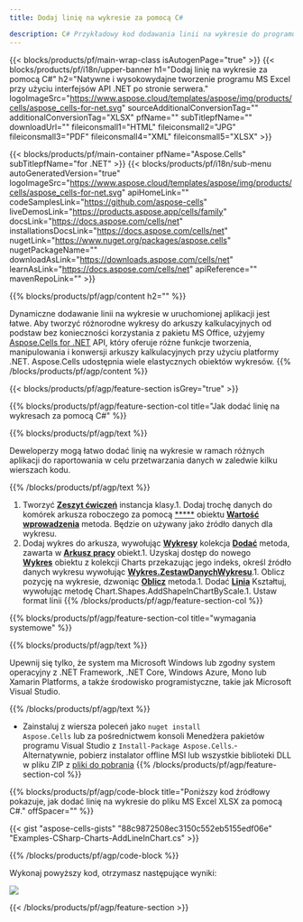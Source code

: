 ```yaml
---
title: Dodaj linię na wykresie za pomocą C# 

description: C# Przykładowy kod dodawania linii na wykresie do programu Excel przy użyciu biblioteki .NET. Użyj tego kodu, aby dodać linię na wykresie do MS Excel w VB.NET, Asp.NET lub dowolnej aplikacji opartej na .NET.
---
```

{{< blocks/products/pf/main-wrap-class isAutogenPage="true" >}}
{{< blocks/products/pf/i18n/upper-banner h1="Dodaj linię na wykresie za pomocą C#" h2="Natywne i wysokowydajne tworzenie programu MS Excel przy użyciu interfejsów API .NET po stronie serwera." logoImageSrc="https://www.aspose.cloud/templates/aspose/img/products/cells/aspose_cells-for-net.svg" sourceAdditionalConversionTag="" additionalConversionTag="XLSX" pfName="" subTitlepfName="" downloadUrl="" fileiconsmall1="HTML" fileiconsmall2="JPG" fileiconsmall3="PDF" fileiconsmall4="XML" fileiconsmall5="XLSX" >}}

{{< blocks/products/pf/main-container pfName="Aspose.Cells" subTitlepfName="for .NET" >}}
{{< blocks/products/pf/i18n/sub-menu autoGeneratedVersion="true" logoImageSrc="https://www.aspose.cloud/templates/aspose/img/products/cells/aspose_cells-for-net.svg" apiHomeLink="" codeSamplesLink="https://github.com/aspose-cells" liveDemosLink="https://products.aspose.app/cells/family" docsLink="https://docs.aspose.com/cells/net" installationsDocsLink="https://docs.aspose.com/cells/net" nugetLink="https://www.nuget.org/packages/aspose.cells" nugetPackageName="" downloadAsLink="https://downloads.aspose.com/cells/net" learnAsLink="https://docs.aspose.com/cells/net" apiReference="" mavenRepoLink="" >}}

{{% blocks/products/pf/agp/content h2="" %}}

Dynamiczne dodawanie linii na wykresie w uruchomionej aplikacji jest łatwe. Aby tworzyć różnorodne wykresy do arkuszy kalkulacyjnych od podstaw bez konieczności korzystania z pakietu MS Office, użyjemy [Aspose.Cells for .NET](https://products.aspose.com/cells/net)  API, który oferuje różne funkcje tworzenia, manipulowania i konwersji arkuszy kalkulacyjnych przy użyciu platformy .NET. Aspose.Cells udostępnia wiele elastycznych obiektów wykresów.
{{% /blocks/products/pf/agp/content %}}

{{< blocks/products/pf/agp/feature-section isGrey="true" >}}

{{% blocks/products/pf/agp/feature-section-col title="Jak dodać linię na wykresach za pomocą C#" %}}

{{% blocks/products/pf/agp/text %}}

 Deweloperzy mogą łatwo dodać linię na wykresie w ramach różnych aplikacji do raportowania w celu przetwarzania danych w zaledwie kilku wierszach kodu.

{{% /blocks/products/pf/agp/text %}}

1. Tworzyć [**Zeszyt ćwiczeń**](https://reference.aspose.com/cells/net/aspose.cells/workbook) instancja klasy.1. Dodaj trochę danych do komórek arkusza roboczego za pomocą [*****](https://reference.aspose.com/cells/net/aspose.cells/cell) obiektu [**Wartość wprowadzenia**](https://reference.aspose.com/cells/net/aspose.cells/cell/methods/putvalue/index) metoda.   Będzie on używany jako źródło danych dla wykresu.
1. Dodaj wykres do arkusza, wywołując [**Wykresy**](https://reference.aspose.com/cells/net/aspose.cells.charts/chartcollection) kolekcja [**Dodać**](https://reference.aspose.com/cells/net/aspose.cells.charts/chartcollection/methods/add) metoda, zawarta w [**Arkusz pracy**](https://reference.aspose.com/cells/net/aspose.cells/worksheet) obiekt.1. Uzyskaj dostęp do nowego [**Wykres**](https://reference.aspose.com/cells/net/aspose.cells.charts/chart) obiektu z kolekcji Charts przekazując jego indeks, określ źródło danych wykresu wywołując [**Wykres.ZestawDanychWykresu**](https://https://reference.aspose.com/cells/net/aspose.cells.charts/chart/methods/setchartdatarange).1. Oblicz pozycję na wykresie, dzwoniąc [**Oblicz**](https://https://reference.aspose.com/cells/net/aspose.cells.charts/chart/methods/Calculate) metoda.1. Dodać [**Linia**](https://reference.aspose.com/cells/net/aspose.cells.drawing/shape/properties/msodrawingtype) Kształtuj, wywołując metodę Chart.Shapes.AddShapeInChartByScale.1. Ustaw format linii
{{% /blocks/products/pf/agp/feature-section-col %}}

{{% blocks/products/pf/agp/feature-section-col title="wymagania systemowe" %}}

{{% blocks/products/pf/agp/text %}}

 Upewnij się tylko, że system ma Microsoft Windows lub zgodny system operacyjny z .NET Framework, .NET Core, Windows Azure, Mono lub Xamarin Platforms, a także środowisko programistyczne, takie jak Microsoft Visual Studio. 

{{% /blocks/products/pf/agp/text %}}

- Zainstaluj z wiersza poleceń jako <code>nuget install Aspose.Cells</code> lub za pośrednictwem konsoli Menedżera pakietów programu Visual Studio z <code>Install-Package Aspose.Cells</code>.- Alternatywnie, pobierz instalator offline MSI lub wszystkie biblioteki DLL w pliku ZIP z <a href="https://downloads.aspose.com/cells/net">pliki do pobrania</a>
{{% /blocks/products/pf/agp/feature-section-col %}}

{{% blocks/products/pf/agp/code-block title="Poniższy kod źródłowy pokazuje, jak dodać linię na wykresie do pliku MS Excel XLSX za pomocą C#." offSpacer="" %}}

{{< gist "aspose-cells-gists" "88c9872508ec3150c552eb5155edf06e" "Examples-CSharp-Charts-AddLineInChart.cs" >}}

{{% /blocks/products/pf/agp/code-block %}}

Wykonaj powyższy kod, otrzymasz następujące wyniki:

![](line-in-chart.png)

{{< /blocks/products/pf/agp/feature-section >}}


<!-- aboutfile Starts -->
